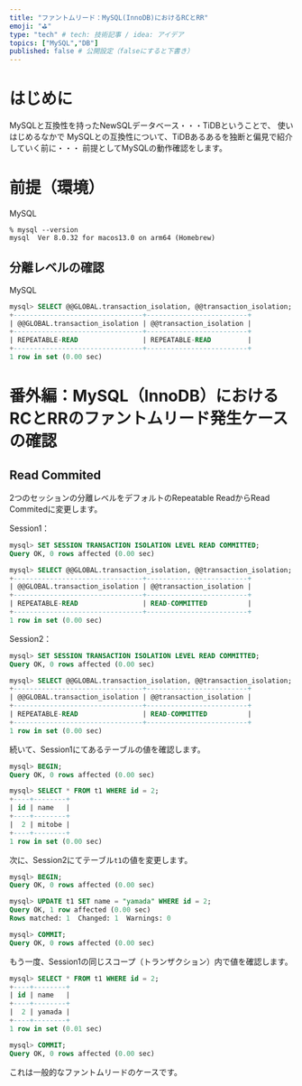 ```yaml
---
title: "ファントムリード：MySQL(InnoDB)におけるRCとRR"
emoji: "⛳"
type: "tech" # tech: 技術記事 / idea: アイデア
topics: ["MySQL","DB"]
published: false # 公開設定（falseにすると下書き）
---
```


# はじめに
MySQLと互換性を持ったNewSQLデータベース・・・TiDBということで、
使いはじめるなかで MySQLとの互換性について、TiDBあるあるを独断と偏見で紹介していく前に・・・
前提としてMySQLの動作確認をします。

# 前提（環境）
MySQL
```
% mysql --version
mysql  Ver 8.0.32 for macos13.0 on arm64 (Homebrew)
```

## 分離レベルの確認
MySQL
```sql
mysql> SELECT @@GLOBAL.transaction_isolation, @@transaction_isolation;
+--------------------------------+-------------------------+
| @@GLOBAL.transaction_isolation | @@transaction_isolation |
+--------------------------------+-------------------------+
| REPEATABLE-READ                | REPEATABLE-READ         |
+--------------------------------+-------------------------+
1 row in set (0.00 sec)
```


# 番外編：MySQL（InnoDB）におけるRCとRRのファントムリード発生ケースの確認
## Read Commited
2つのセッションの分離レベルをデフォルトのRepeatable ReadからRead Commitedに変更します。

Session1：
```sql
mysql> SET SESSION TRANSACTION ISOLATION LEVEL READ COMMITTED;
Query OK, 0 rows affected (0.00 sec)

mysql> SELECT @@GLOBAL.transaction_isolation, @@transaction_isolation;
+--------------------------------+-------------------------+
| @@GLOBAL.transaction_isolation | @@transaction_isolation |
+--------------------------------+-------------------------+
| REPEATABLE-READ                | READ-COMMITTED          |
+--------------------------------+-------------------------+
1 row in set (0.00 sec)
```
Session2：
```sql
mysql> SET SESSION TRANSACTION ISOLATION LEVEL READ COMMITTED;
Query OK, 0 rows affected (0.00 sec)

mysql> SELECT @@GLOBAL.transaction_isolation, @@transaction_isolation;
+--------------------------------+-------------------------+
| @@GLOBAL.transaction_isolation | @@transaction_isolation |
+--------------------------------+-------------------------+
| REPEATABLE-READ                | READ-COMMITTED          |
+--------------------------------+-------------------------+
1 row in set (0.00 sec)
```
続いて、Session1にてあるテーブルの値を確認します。
```sql
mysql> BEGIN;
Query OK, 0 rows affected (0.00 sec)

mysql> SELECT * FROM t1 WHERE id = 2;
+----+--------+
| id | name   |
+----+--------+
|  2 | mitobe |
+----+--------+
1 row in set (0.00 sec)
```
次に、Session2にてテーブル`t1`の値を変更します。
```sql
mysql> BEGIN;
Query OK, 0 rows affected (0.00 sec)

mysql> UPDATE t1 SET name = "yamada" WHERE id = 2;
Query OK, 1 row affected (0.00 sec)
Rows matched: 1  Changed: 1  Warnings: 0

mysql> COMMIT;
Query OK, 0 rows affected (0.00 sec)
```
もう一度、Session1の同じスコープ（トランザクション）内で値を確認します。
```sql
mysql> SELECT * FROM t1 WHERE id = 2;
+----+--------+
| id | name   |
+----+--------+
|  2 | yamada |
+----+--------+
1 row in set (0.01 sec)

mysql> COMMIT;
Query OK, 0 rows affected (0.00 sec)
```
これは一般的なファントムリードのケースです。